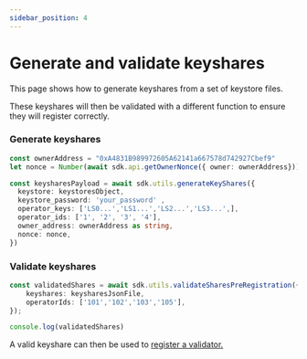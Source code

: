 ```yaml
---
sidebar_position: 4
---
```


# Generate and validate keyshares

This page shows how to generate keyshares from a set of keystore files.&#x20;

These keyshares will then be validated with a different function to ensure they will register correctly.&#x20;

### Generate keyshares

```typescript
const ownerAddress = "0xA4831B989972605A62141a667578d742927Cbef9"
let nonce = Number(await sdk.api.getOwnerNonce({ owner: ownerAddress}))

const keysharesPayload = await sdk.utils.generateKeyShares({
  keystore: keystoresObject, 
  keystore_password: 'your_password' ,
  operator_keys: ['LS0...','LS1...','LS2...','LS3...',],
  operator_ids: ['1', '2', '3', '4'],
  owner_address: ownerAddress as string,
  nonce: nonce,
})
```

### Validate keyshares

```typescript
const validatedShares = await sdk.utils.validateSharesPreRegistration({
    keyshares: keysharesJsonFile,
    operatorIds: ['101','102','103','105'],
});

console.log(validatedShares)
```

A valid keyshare can then be used to [register a validator.](register-validator.md)

